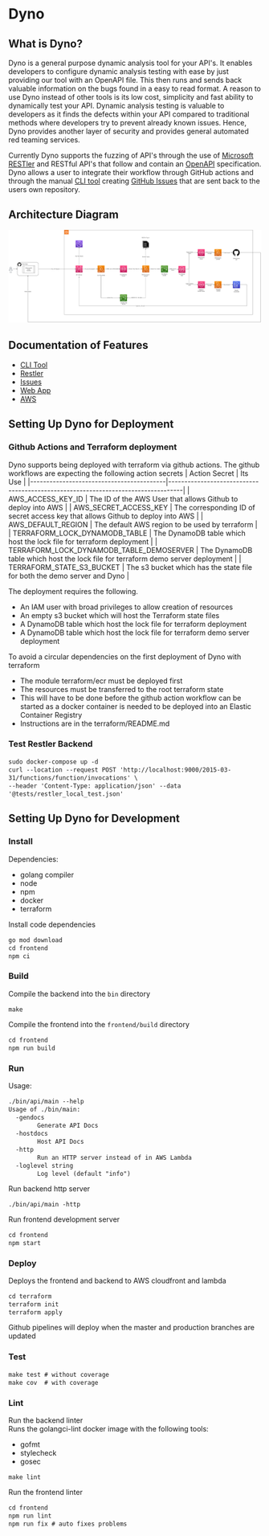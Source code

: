 # Dyno

## What is Dyno?

Dyno is a general purpose dynamic analysis tool for your API's. It enables developers to configure dynamic analysis testing with ease by just providing our tool with an OpenAPI file. This then runs and sends back valuable information on the bugs found in a easy to read format. A reason to use Dyno instead of other tools is its low cost, simplicity and fast ability to dynamically test your API. Dynamic analysis testing is valuable to developers as it finds the defects within your API compared to traditional methods where developers try to prevent already known issues. Hence, Dyno provides another layer of security and provides general automated red teaming services. 

Currently Dyno supports the fuzzing of API's through the use of [Microsoft RESTler](https://github.com/microsoft/restler-fuzzer) and RESTful API's that follow and contain an [OpenAPI](https://swagger.io/specification/) specification. Dyno allows a user to integrate their workflow through GitHub actions and through the manual [CLI tool](./cmd/cli/README.md) creating [GitHub Issues](./cmd/issues/README.md) that are sent back to the users own repository. 

## Architecture Diagram
![Architecture Diagram](system-architecture.drawio.png)

## Documentation of Features 
- [CLI Tool](./cmd/cli/README.md)
- [Restler](./terraform/README.md)
- [Issues](./cmd/issues/README.md)
- [Web App](./frontend/README.md)
- [AWS](./terraform/README.md)



## Setting Up Dyno for Deployment 
### Github Actions and Terraform deployment

Dyno supports being deployed with terraform via github actions.
The github workflows are expecting the following action secrets
| Action Secret                            | Its Use                                                                          |
|------------------------------------------|----------------------------------------------------------------------------------|
| AWS_ACCESS_KEY_ID                        | The ID of the AWS User that allows Github to deploy into AWS                     |
| AWS_SECRET_ACCESS_KEY                    | The corresponding ID of secret access key that allows Github to deploy into AWS  |
| AWS_DEFAULT_REGION                       | The default AWS region to be used by terraform                                   |
| TERRAFORM_LOCK_DYNAMODB_TABLE            | The DynamoDB table which host the lock file for terraform deployment             |
| TERRAFORM_LOCK_DYNAMODB_TABLE_DEMOSERVER | The DynamoDB table which host the lock file for terraform demo server deployment |
| TERRAFORM_STATE_S3_BUCKET                | The s3 bucket which has the state file for both the demo server and Dyno         | 

The deployment requires the following.
- An IAM user with broad privileges to allow creation of resources
- An empty s3 bucket which will host the Terraform state files
- A DynamoDB table which host the lock file for terraform deployment
- A DynamoDB table which host the lock file for terraform demo server deployment

To avoid a circular dependencies on the first deployment of Dyno with terraform 
  - The module terraform/ecr must be deployed first
  - The resources must be transferred to the root terraform state
  - This will have to be done before the github action workflow can be started as a docker container is needed to be deployed into an Elastic Container Registry
  - Instructions are in the terraform/README.md  

### Test Restler Backend
```
sudo docker-compose up -d
curl --location --request POST 'http://localhost:9000/2015-03-31/functions/function/invocations' \
--header 'Content-Type: application/json' --data '@tests/restler_local_test.json'

```

## Setting Up Dyno for Development 
### Install

Dependencies:
- golang compiler
- node
- npm
- docker
- terraform

Install code dependencies
```
go mod download
cd frontend
npm ci
```

### Build

Compile the backend into the `bin` directory
```
make
```

Compile the frontend into the `frontend/build` directory
```
cd frontend
npm run build
```

### Run

Usage:
```
./bin/api/main --help
Usage of ./bin/main:
  -gendocs
    	Generate API Docs
  -hostdocs
    	Host API Docs
  -http
    	Run an HTTP server instead of in AWS Lambda
  -loglevel string
    	Log level (default "info")
```

Run backend http server
```
./bin/api/main -http
```

Run frontend development server
```
cd frontend
npm start
```

### Deploy

Deploys the frontend and backend to AWS cloudfront and lambda
```
cd terraform
terraform init
terraform apply
```

Github pipelines will deploy when the master and production branches are updated

### Test

```
make test # without coverage
make cov  # with coverage
```

### Lint

Run the backend linter\
Runs the golangci-lint docker image with the following tools:
- gofmt
- stylecheck
- gosec
```
make lint
```

Run the frontend linter
```
cd frontend
npm run lint
npm run fix # auto fixes problems
```